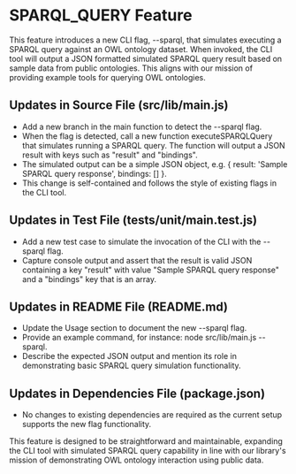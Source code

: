 # SPARQL_QUERY Feature

This feature introduces a new CLI flag, --sparql, that simulates executing a SPARQL query against an OWL ontology dataset. When invoked, the CLI tool will output a JSON formatted simulated SPARQL query result based on sample data from public ontologies. This aligns with our mission of providing example tools for querying OWL ontologies.

## Updates in Source File (src/lib/main.js)
- Add a new branch in the main function to detect the --sparql flag.
- When the flag is detected, call a new function executeSPARQLQuery that simulates running a SPARQL query. The function will output a JSON result with keys such as "result" and "bindings".
- The simulated output can be a simple JSON object, e.g. { result: 'Sample SPARQL query response', bindings: [] }.
- This change is self-contained and follows the style of existing flags in the CLI tool.

## Updates in Test File (tests/unit/main.test.js)
- Add a new test case to simulate the invocation of the CLI with the --sparql flag.
- Capture console output and assert that the result is valid JSON containing a key "result" with value "Sample SPARQL query response" and a "bindings" key that is an array.

## Updates in README File (README.md)
- Update the Usage section to document the new --sparql flag.
- Provide an example command, for instance: node src/lib/main.js --sparql.
- Describe the expected JSON output and mention its role in demonstrating basic SPARQL query simulation functionality.

## Updates in Dependencies File (package.json)
- No changes to existing dependencies are required as the current setup supports the new flag functionality.

This feature is designed to be straightforward and maintainable, expanding the CLI tool with simulated SPARQL query capability in line with our library's mission of demonstrating OWL ontology interaction using public data.
